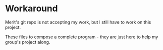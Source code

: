 # Workaround
Merit's git repo is not accepting my work, but I still have to work on this project.

These files to compose a complete program - they are just here to help my group's project along.
